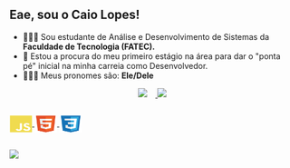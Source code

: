 ## Eae, sou o Caio Lopes!


- 👨🏾‍💻 Sou estudante de Análise e Desenvolvimento de Sistemas da **Faculdade de Tecnologia (FATEC).**
- 👀 Estou a procura do meu primeiro estágio na área para dar o "ponta pé" inicial na minha carreia como Desenvolvedor.
- 👨🏾‍🦱 Meus pronomes são: **Ele/Dele**

<div align="center">
  <a href="https://github.com/Lopeszzzz"/>
  <img height="180" style="margin-right: 15px;" src="https://github-readme-stats.vercel.app/api?username=Lopeszzzz&show_icons=true&theme=tokyonight"/> 
  <img height="180cm" src= "https://github-readme-stats.vercel.app/api/top-langs/?username=Lopeszzzz&layout=compact&theme=tokyonight"/>
</div>
    
##
<div style="display: inline_block">
  <img align="center" alt="Lopeszzzz-Js" height="30" width="40" src="https://raw.githubusercontent.com/devicons/devicon/master/icons/javascript/javascript-plain.svg">
  <img align="center" alt="Lopeszzzz-HTML" height="30" width="40" src="https://raw.githubusercontent.com/devicons/devicon/master/icons/html5/html5-original.svg">
  <img align="center" alt="Lopeszzzz-CSS" height="30" width="40" src="https://raw.githubusercontent.com/devicons/devicon/master/icons/css3/css3-original.svg">

  ##

  <div>
    <a href="https://www.linkedin.com/in/caiohenrique-lopes/" target="_blank"><img src="https://img.shields.io/badge/-LinkedIn-%230077B5?style=for-the-badge&logo=linkedin&logoColor=white" target="_blank">      </a>
  </div>

  

